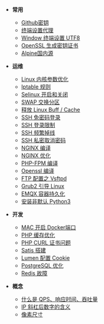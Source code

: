 - **常用**
  - [Github密钥](notes/Github密钥.md)
  - [终端设置代理](notes/终端设置代理)
  - [Window 终端设置 UTF8](notes/Window终端设置UTF8)
  - [OpenSSL 生成密钥证书](notes/OpenSSL生成密钥证书)
  - [Alpine国内源](notes/Alpine国内源)

- **运维**
  - [Linux 内核参数优化](notes/Linux内核参数优化)
  - [Iptable 规则](notes/Iptable规则)
  - [Selinux 开启和关闭](notes/Selinux开启和关闭)
  - [SWAP 交换分区](notes/SWAP交换分区)
  - [释放 Linux Buff / Cache](notes/释放LinuxBuffCache)
  - [SSH 免密码登录](notes/SSH免密码登录)
  - [SSH 登录限制](notes/SSH登录限制)
  - [SSH 频繁掉线](notes/SSH频繁掉线)
  - [SSH 私密取消密码](notes/SSH私密取消密码)
  - [NGINX 编译](notes/NGINX编译)
  - [NGINX 优化](notes/NGINX优化)
  - [PHP-FPM 编译](notes/PHP-FPM编译)
  - [Openssl 编译](notes/OpensSSL编译)
  - [FTP 配置之 Vsftpd](notes/FTP配置之Vsftpd)
  - [Grub2 引导 Linux](notes/grub2引导Linux系统)
  - [EMQX 容器持久化](notes/EMQX容器持久化.md)
  - [安装非默认 Python3](notes/安装非默认Python3)
  
- **开发**
  - [MAC 开启 Docker端口](notes/MAC开启Docker端口)
  - [PHP 缓存优化](notes/PHP缓存优化)
  - [PHP CURL 证书问题](notes/PHPCURL证书问题)
  - [Satis 搭建](notes/搭建Satis私有Packagist)
  - [Lumen 配置 Cookie](notes/Lumen增加Cookie)
  - [PostgreSQL 优化](notes/PostgreSQL优化)
  - [Redis 故障](notes/Redis故障)

- **概念**
  - [什么是 QPS、响应时间、吞吐量](notes/什么是QPS响应时间吞吐量)
  - [IP 斜杠后数字的含义](notes/IP斜杠后数字的含义)
  - [像素尺寸](notes/像素尺寸)

